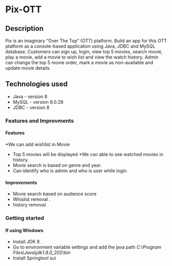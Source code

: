 # Pix-OTT
## Description
Pix is an imaginary “Over The Top” (OTT) platform. Build an app for this OTT platform as a console-based application using Java, JDBC and MySQL database. Customers can sign up, login, view top 5 movies, search movie, play a movie, add a movie to wish list and view the watch history. Admin can change the top 5 movie order, mark a movie as non-available and update movie details.
## Technologies used
* Java - version 8
* MySQL - version 8.0.28
* JDBC - version 8
### Features and Improvments
#### Features
*We can add wishlist in Movie
* Top 5 movies will be displayed
*We can able to see watched movies in history.
* Movie search is based on genre and year.
* Can identify who is admin and who is user while login.
#### Improvements
* Movie search based on audience score
* Whislist removal .
* history removal.
### Getting started
#### If using Windows
* Install JDK 8 .
* Go to environment variable settings and add the java path *C:\Program Files\Java\jdk1.8.0_202\bin*
* Install Springtool sui
